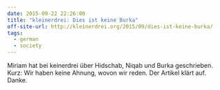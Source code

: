 ```yaml
---
date: 2015-09-22 22:26:00
title: "kleinerdrei: Dies ist keine Burka"
off-site-url: http://kleinerdrei.org/2015/09/dies-ist-keine-burka/
tags:
  - german
  - society
---
```

Miriam hat bei keinerdrei über Hidschab, Niqab und Burka geschrieben. Kurz: Wir haben keine Ahnung, wovon wir reden. Der Artikel klärt auf. Danke.
